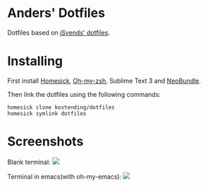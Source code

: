 # Anders' Dotfiles

Dotfiles based on j[Svends' dotfiles](https://github.com/svendcsvendsen/dotfiles).

# Installing

First install [Homesick](https://github.com/technicalpickles/homesick), [Oh-my-zsh](https://github.com/robbyrussell/oh-my-zsh), Sublime Text 3 and [NeoBundle](https://github.com/Shougo/neobundle.vim).

Then link the dotfiles using the following commands:

	homesick clone kostending/dotfiles
	homesick symlink dotfiles

# Screenshots

Blank terminal:
![](http://imgur.com/UZVLqcq.png)

Terminal in emacs(with oh-my-emacs):
![](http://imgur.com/oKL2ehU.png)
